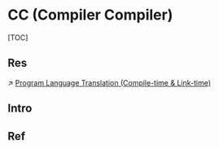 # CC (Compiler Compiler)

[TOC]



## Res
↗ [Program Language Translation (Compile-time & Link-time)](../../🛤️%20Program%20Execution%20&%20Compilation%20System/🚮%20Program%20Language%20Translation%20(Compile-time%20&%20Link-time)/Program%20Language%20Translation%20(Compile-time%20&%20Link-time).md)



## Intro


## Ref

